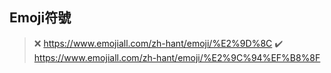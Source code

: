 ## Emoji符號
> ❌ https://www.emojiall.com/zh-hant/emoji/%E2%9D%8C
> ✔️ https://www.emojiall.com/zh-hant/emoji/%E2%9C%94%EF%B8%8F

